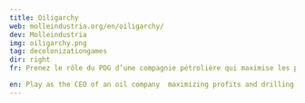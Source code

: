 ```yaml
---
title: Oiligarchy
web: molleindustria.org/en/oiligarchy/
dev: Molleindustria
img: oiligarchy.png
tag: decolonizationgames
dir: right
fr: Prenez le rôle du PDG d’une compagnie pétrolière qui maximise les profits et pompe le pétrole tout autour du globe, dans le but de satisfaire les actionnaires. Un satire qui montre plusieurs aspects de l’industrie du pétrole ainsi que son évolution et ses effets destructifs du 20ème siècle à notre futur proche.

en: Play as the CEO of an oil company  maximizing profits and drilling for oil around the globe, in an effort to keep shareholders satisfied. A satire that tries to show many aspects of the oil industry as well as its evolution and spreading destruction since the mid 20th century to the near future.
---
```

